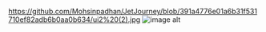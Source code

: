 https://github.com/Mohsinpadhan/JetJourney/blob/391a4776e01a6b31f531710ef82adb6b0aa0b634/ui2%20(2).jpg
![image alt]()
